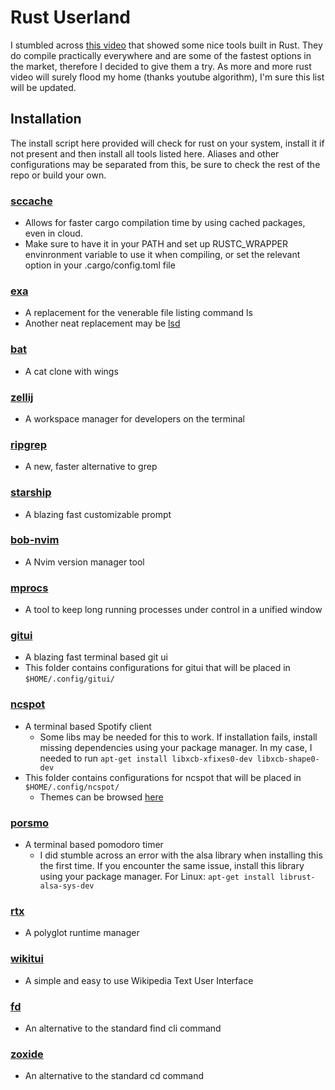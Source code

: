 # Rust Userland
I stumbled across [this video](https://youtu.be/dFkGNe4oaKk) that showed some nice tools built in Rust.
They do compile practically everywhere and are some of the fastest options in the market,
therefore I decided to give them a try. As more and more rust video will surely 
flood my home (thanks youtube algorithm), I'm sure this list will be updated.

## Installation
The install script here provided will check for rust on your system, install it 
if not present and then install all tools listed here. Aliases and other configurations
may be separated from this, be sure to check the rest of the repo or build your own.

### [sccache](https://github.com/mozilla/sccache)
- Allows for faster cargo compilation time by using cached packages, even in cloud.
- Make sure to have it in your PATH and set up RUSTC_WRAPPER envinronment variable
to use it when compiling, or set the relevant option in your .cargo/config.toml file

### [exa](https://github.com/ogham/exa)
- A replacement for the venerable file listing command ls 
 - Another neat replacement may be [lsd](https://github.com/lsd-rs/lsd)

### [bat](https://github.com/sharkdp/bat)
- A cat clone with wings 

### [zellij](https://github.com/zellij-org/zellij)
- A workspace manager for developers on the terminal

### [ripgrep](https://github.com/behnam/rust-ripgrep)
- A new, faster alternative to grep

### [starship](https://starship.rs/)
- A blazing fast customizable prompt

### [bob-nvim](https://github.com/MordechaiHadad/bob)
- A Nvim version manager tool 

### [mprocs](https://github.com/pvolok/mprocs)
- A tool to keep long running processes under control in a unified window

### [gitui](https://github.com/extrawurst/gitui)
- A blazing fast terminal based git ui 
- This folder contains configurations for gitui that will be placed in `$HOME/.config/gitui/`

### [ncspot](https://github.com/hrkfdn/ncspot)
- A terminal based Spotify client
    - Some libs may be needed for this to work. If installation fails, install 
    missing dependencies using your package manager. In my case, I needed to run 
    `apt-get install libxcb-xfixes0-dev libxcb-shape0-dev`
- This folder contains configurations for ncspot that will be placed in `$HOME/.config/ncspot/`
    - Themes can be browsed [here](https://github.com/hrkfdn/ncspot/pull/40)

### [porsmo](https://github.com/ColorCookie-dev/porsmo)
- A terminal based pomodoro timer
    - I did stumble across an error with the alsa library when installing this 
    the first time. If you encounter the same issue, install this library using 
    your package manager. For Linux: `apt-get install librust-alsa-sys-dev`

### [rtx](https://github.com/jdxcode/rtx)
- A polyglot runtime manager 

### [wikitui](https://builditluc.github.io/wiki-tui/0.7/)
- A simple and easy to use Wikipedia Text User Interface

### [fd](https://github.com/sharkdp/fd)
- An alternative to the standard find cli command 

### [zoxide](https://github.com/ajeetdsouza/zoxide)
- An alternative to the standard cd command
